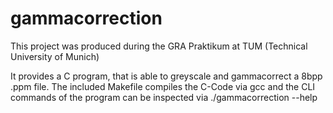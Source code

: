 # gammacorrection

This project was produced during the GRA Praktikum at TUM (Technical University of Munich)

It provides a C program, that is able to greyscale and gammacorrect a 8bpp .ppm file. 
The included Makefile compiles the C-Code via gcc and the CLI commands of the program can be inspected via ./gammacorrection --help
